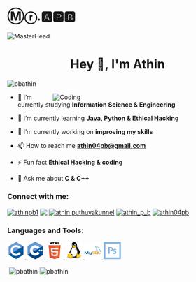 # Ⓜ️ⓡ.🅰️🅿️🅱️
![MasterHead](https://ermprotect.com/wp-content/uploads/2021/08/Password-Hacker_adobespark-2.png)
<h1 align="center">Hey 👋, I'm Athin</h1>
<p align="left"> <img src="https://komarev.com/ghpvc/?username=pbathin&label=Profile%20views&color=0e75b6&style=flat" alt="pbathin" /> </p>
<img align="right" alt="Coding" width="400" src="https://camo.githubusercontent.com/0c02f5167d8919b93691a2e9d844d3618b53a1b32f84365e5799ec25b0f70812/68747470733a2f2f6d7963616e6e616269736163636f756e74616e742e636f6d2f77702d636f6e74656e742f75706c6f6164732f323032322f30322f65383763353639333937393137332e356537663963346431346536342e676966">


- 🔭 I’m currently studying **Information Science & Engineering**

- 🌱 I’m currently learning **Java, Python & Ethical Hacking**

- 🔭 I’m currently working on **improving my skills**

- 📫 How to reach me **athin04pb@gmail.com**

- ⚡ Fun fact **Ethical Hacking & coding**

- 💬 Ask me about **C & C++**

<h3 align="left">Connect with me:</h3>
<p align="left">
<a href="https://twitter.com/athinpb1" target="blank"><img align="center" src="https://raw.githubusercontent.com/rahuldkjain/github-profile-readme-generator/master/src/images/icons/Social/twitter.svg" alt="athinpb1" height="30" width="40" /></a>
<a href="https://linkedin.com/in/athin p b" target="blank"><img align="center" src="https://raw.githubusercontent.com/rahuldkjain/github-profile-readme-generator/master/src/images/icons/Social/linked-in-alt.svg" src="www.linkedin.com/in/athin-p-b-93532522a"30" width="40" /></a>
<a href="https://fb.com/athin puthuvakunnel" target="blank"><img align="center" src="https://raw.githubusercontent.com/rahuldkjain/github-profile-readme-generator/master/src/images/icons/Social/facebook.svg" alt="athin puthuvakunnel" height="30" width="40" /></a>
<a href="https://instagram.com/athin_p_b" target="blank"><img align="center" src="https://raw.githubusercontent.com/rahuldkjain/github-profile-readme-generator/master/src/images/icons/Social/instagram.svg" alt="athin_p_b" height="30" width="40" /></a>
<a href="https://www.hackerrank.com/athin04pb" target="blank"><img align="center" src="https://raw.githubusercontent.com/rahuldkjain/github-profile-readme-generator/master/src/images/icons/Social/hackerrank.svg" alt="athin04pb" height="30" width="40" /></a>
</p>

<h3 align="left">Languages and Tools:</h3>
<p align="left"> <a href="https://www.cprogramming.com/" target="_blank" rel="noreferrer"> <img src="https://raw.githubusercontent.com/devicons/devicon/master/icons/c/c-original.svg" alt="c" width="40" height="40"/> </a> <a href="https://www.w3schools.com/cpp/" target="_blank" rel="noreferrer"> <img src="https://raw.githubusercontent.com/devicons/devicon/master/icons/cplusplus/cplusplus-original.svg" alt="cplusplus" width="40" height="40"/> </a> <a href="https://www.w3.org/html/" target="_blank" rel="noreferrer"> <img src="https://raw.githubusercontent.com/devicons/devicon/master/icons/html5/html5-original-wordmark.svg" alt="html5" width="40" height="40"/> </a> <a href="https://www.linux.org/" target="_blank" rel="noreferrer"> <img src="https://raw.githubusercontent.com/devicons/devicon/master/icons/linux/linux-original.svg" alt="linux" width="40" height="40"/> </a> <a href="https://www.mysql.com/" target="_blank" rel="noreferrer"> <img src="https://raw.githubusercontent.com/devicons/devicon/master/icons/mysql/mysql-original-wordmark.svg" alt="mysql" width="40" height="40"/> </a> <a href="https://www.photoshop.com/en" target="_blank" rel="noreferrer"> <img src="https://raw.githubusercontent.com/devicons/devicon/master/icons/photoshop/photoshop-line.svg" alt="photoshop" width="40" height="40"/> </a> </p>

<p2>&nbsp;<img align="center" src="https://github-readme-stats.vercel.app/api?username=pbathin&show_icons=true&locale=en" alt="pbathin" /> <img align="center" src="https://github-readme-streak-stats.herokuapp.com/?user=pbathin&" alt="pbathin" /></p2>

